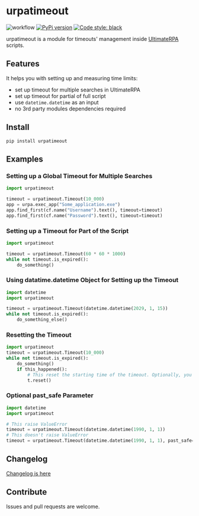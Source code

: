 # urpatimeout

![workflow](https://github.com/ultimaterpa/urpatimeout/actions/workflows/test.yml/badge.svg)
[![PyPi version](https://img.shields.io/pypi/v/urpatimeout)](https://pypi.org/project/urpatimeout/)
[![Code style: black](https://img.shields.io/badge/code%20style-black-000000.svg)](https://github.com/psf/black)

urpatimeout is a module for timeouts' management inside [UltimateRPA](https://www.ultimaterpa.com) scripts.

## Features

It helps you with setting up and measuring time limits:
- set up timeout for multiple searches in UltimateRPA
- set up timeout for partial of full script
- use `datetime.datetime` as an input
- no 3rd party modules dependencies required

## Install

```
pip install urpatimeout
```

## Examples

### Setting up a Global Timeout for Multiple Searches

```python
import urpatimeout

timeout = urpatimeout.Timeout(10_000)
app = urpa.exec_app("Some_application.exe")
app.find_first(cf.name("Username").text(), timeout=timeout)
app.find_first(cf.name("Password").text(), timeout=timeout)
```

### Setting up a Timeout for Part of the Script

```python
import urpatimeout

timeout = urpatimeout.Timeout(60 * 60 * 1000)
while not timeout.is_expired():
	do_something()
```

### Using datatime.datetime Object for Setting up the Timeout

```python
import datetime
import urpatimeout

timeout = urpatimeout.Timeout(datetime.datetime(2029, 1, 15))
while not timeout.is_expired():
    do_something_else()
```

### Resetting the Timeout

```python
import urpatimeout
timeout = urpatimeout.Timeout(10_000)
while not timeout.is_expired():
    do_something()
    if this_happened():
        # This reset the starting time of the timeout. Optionally, you can set a new time limit with t.reset(5000).
        t.reset()
```

### Optional past_safe Parameter


```python
import datetime
import urpatimeout

# This raise ValueError
timeout = urpatimeout.Timeout(datetime.datetime(1990, 1, 1))
# This doesn't raise ValueError
timeout = urpatimeout.Timeout(datetime.datetime(1990, 1, 1), past_safe=False)
```


## Changelog

[Changelog is here](https://github.com/ultimaterpa/urpatimeout/blob/master/CHANGELOG.md)

## Contribute

Issues and pull requests are welcome.
